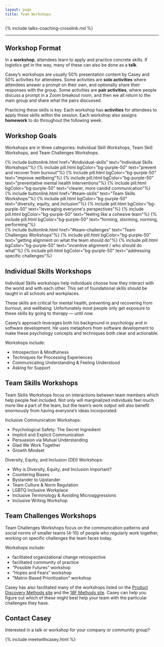 ```yaml
---
layout: page
title: Team Workshops
---
```


{% include talks-coaching-crosslink.md %}

---

## Workshop Format

In a **workshop**, attendees learn to apply and practice concrete skills. If logistics get in the way, many of these can also be done as a **talk**.

Casey’s workshops are usually 50% presentation content by Casey and 50% activities for attendees. Some activities are **solo activities** where attendees answer a prompt on their own, and optionally share their responses with the group. Some activities are **pair activities**, where people discuss a prompt in a Zoom breakout room, and then we all return to the main group and share what the pairs discussed.

Practicing these skills is key. Each workshop has **activities** for attendees to apply these skills within the session. Each workshop also assigns **homework** to do throughout the following week.

## Workshop Goals

Workshops are in three categories: Individual Skill Workshops, Team Skill Workshops, and Team Challenges Workshops.

<div class="grid grid-cols-3">
  <div class="m-2">
    {% include buttonlink.html href="#individual-skills" text="Individual Skills Workshops"%}
    {% include pill.html bgColor="bg-purple-50" text="prevent and recover from burnout"%}
    {% include pill.html bgColor="bg-purple-50" text="improve wellbeing"%}
    {% include pill.html bgColor="bg-purple-50" text="preventative mental health interventions"%}
    {% include pill.html bgColor="bg-purple-50" text="clearer, more candid communication"%}
  </div>
  <div class="m-2">
    {% include buttonlink.html href="#team-skills" text="Team Skills Workshops"%}
    {% include pill.html bgColor="bg-purple-50" text="diversity, equity, and inclusion"%}
    {% include pill.html bgColor="bg-purple-50" text="leveraging everyone's perspectives"%}
    {% include pill.html bgColor="bg-purple-50" text="feeling like a cohesive team"%}
    {% include pill.html bgColor="bg-purple-50" text="forming, storming, norming, performing"%}
  </div>
  <div class="m-2">
    {% include buttonlink.html href="#team-challenges" text="Team Challenges Workshops"%}
    {% include pill.html bgColor="bg-purple-50" text="getting alignment on what the team should do"%}
    {% include pill.html bgColor="bg-purple-50" text="incentive alignment / who should do what"%}
    {% include pill.html bgColor="bg-purple-50" text="addressing specific challenges"%}
  </div>
</div>

## Individual Skills Workshops

Individual Skills workshops help individuals choose how they interact with the world and with each other. This set of foundational skills should be taught in all schools and workplaces.

These skills are critical for mental health, preventing and recovering from burnout, and wellbeing. Unfortunately most people only get exposure to these skills by going to therapy — until now.

Casey’s approach leverages both his background in psychology and in software development. He uses metaphors from software development to make these psychology concepts and techniques both clear and actionable.

Workshops include:

- Introspection & Mindfulness
- Techniques for Processing Experiences
- Communicating Understanding & Feeling Understood
- Asking for Support

<!-- ### Introspection & Mindfulness (30 min)

- Attendees will understand the benefits of introspection and mindfulness.
- Attendees will be able to explain a model of the brain as a system using the “Input Process Output” model.
- Attendees will learn a way to become introspective on demand, using “the whoop technique.”
- Pair Activity: Attendees will discuss times when they successfully became introspective, and times when they wish they had been able to.
- Attendees will be able to identify the four types of input to look out for.
- Solo Activity: Attendees will identify inputs from each of the four categories for an experience. -->

## Team Skills Workshops

Team Skills Workshops focus on interactions between team members which help people feel included. Not only will marginalized individuals feel much more like a part of the team, but the team’s work output will also benefit enormously from having everyone’s ideas incorporated.

Inclusive Communication Workshops:

- Psychological Safety: The Secret Ingredient
- Implicit and Explicit Communication
- Persuasion via Mutual Understanding
- Glad We Work Together
- Growth Mindset

Diversity, Equity, and Inclusion (DEI) Workshops:

- Why is Diversity, Equity, and Inclusion Important?
- Countering Biases
- Bystander to Upstander
- Team Culture & Norm Regulation
- LGBTQ Inclusive Workplace
- Inclusive Terminology & Avoiding Microaggressions
- Inclusive Writing Workshop

## Team Challenges Workshops

Team Challenges Workshops focus on the communication patterns and social norms of smaller teams (4-10) of people who regularly work together, working on specific challenges the team faces today.

Workshops include:

- facilitated organizational change retrospective
- facilitated community of practice
- “Possible Futures” workshop
- “Hopes and Fears” workshop
- "Matrix-Based Prioritization" workshop

Casey has also facilitated many of the workshops listed on the [Product Discovery Methods site](https://pdmethods.com) and the [18F Methods site](https://methods.18f.gov). Casey can help you figure out which of these might best help your team with the particular challenges they have.

<!-- ## Small Bubble, Large Bubble

A "small bubble" is the group of 4-12 people that you work closely with day to day.

A "large bubble" is the 30-60 people that you interact with occasionally, including many people from other "small bubbles."

Casey uses these terms because language about teams varies so widely by organization. One company's 12-person "department" can be another company's 12-person "team." There are cognitive limits to how many people can form a cohesive group (have you heard of [Dunbar's number](https://en.wikipedia.org/wiki/Dunbar%27s_number)?).

<div class="grid grid-cols-2" markdown="1">

<div markdown="1" class="p-2">

## Small Bubble

4-12 people you work with day to day

sometimes called "project teams" or "squads"

Every small team experiences its own unique challenges, and those need unique solutions. Casey will train the team to be self-aware on a team level, and teach ways to improve communication among team members.

Examples include: facilitated organizational change retrospective, facilitated community of practice, a “Possible Futures” workshop, a “Hopes and Fears” workshop, a Matrix-Based Prioritization.

</div>

<div markdown="1" class="p-2">

## Large Bubble

Your large bubble is the 30-60 people you work with occasionally, including many people in other small bubbles. At some companies these are called "team" or "department" or "division."

Large Workshops share big ideas to a wide audience (30-60 people). I convey the ideas clearly and concisely, and I make time for attendees to practice the skills in breakout sessions. Large Team Workshops are 2 hours, and alternate between lecture and breakout activities (about 50/50 overall). Examples include: Team Health and Psychological Safety Workshop, Feeling Understood Workshop, Debugging Your Brain Workshop, and Matrix-Based Prioritization for Strong Organizational Alignment Workshop.

</div>

</div> -->

<!--
## Talks & Workshops

### Debugging Your Brain Talk

A one-hour presentation, covering the biggest concepts in Debugging Your Brain: when/how to be mindful, four inputs to your mind, experience processing techniques, experience validation techniques, and countering cognitive distortions.

### Debugging Your Brain Workshop

A two-hour workshop:

- half overview of DYB concepts: when/how to be mindful, four inputs to your mind, experience processing techniques, experience validation techniques, and countering cognitive distortions.
- half hands-on practice in small breakout groups (everyone's favorite part!)

### Team Health & Psychological Safety

A 90-minute workshop

- What makes a team healthy? How can we help our team be the happiest, most effective they can be?
- We’ll practice many specific techniques that managers and team members can do to foster psychological safety.

[Team Health & Psychological Safety details](/workshops/team-health)

### Feeling Understood Workshop

A 90-minute workshop

- Beyond just “active listening,” this workshop covers a framework for how to help people feel understood: **four levels of listening**, and **three levels of explicit validation**. You can use this framework to support others, or to ask for support yourself.

[Feeling Understood details](/workshops/feeling-understood) -->

## Contact Casey

Interested in a talk or workshop for your company or community group?

{% include meetwithcasey.html %}
